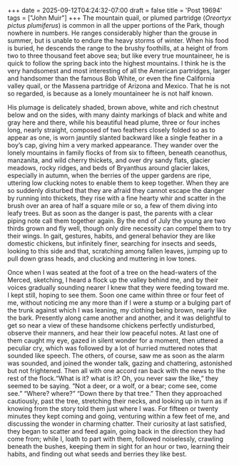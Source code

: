 +++
date = 2025-09-12T04:24:32-07:00
draft = false
title = 'Post 19694'
tags = ["John Muir"]
+++
The mountain quail, or plumed partridge (_Oreortyx pictus plumiferus_) is common in all the upper portions of the Park, though nowhere in numbers. He ranges considerably higher than the grouse in summer, but is unable to endure the heavy storms of winter. When his food is buried, he descends the range to the brushy foothills, at a height of from two to three thousand feet above sea; but like every true mountaineer, he is quick to follow the spring back into the highest mountains. I think he is the very handsomest and most interesting of all the American partridges, larger and handsomer than the famous Bob White, or even the fine California valley quail, or the Massena partridge of Arizona and Mexico. That he is not so regarded, is because as a lonely mountaineer he is not half known.

His plumage is delicately shaded, brown above, white and rich chestnut below and on the sides, with many dainty markings of black and white and gray here and there, while his beautiful head plume, three or four inches long, nearly straight, composed of two feathers closely folded so as to appear as one, is worn jauntily slanted backward like a single feather in a boy’s cap, giving him a very marked appearance. They wander over the lonely mountains in family flocks of from six to fifteen, beneath ceanothus, manzanita, and wild cherry thickets, and over dry sandy flats, glacier meadows, rocky ridges, and beds of Bryanthus around glacier lakes, especially in autumn, when the berries of the upper gardens are ripe, uttering low clucking notes to enable them to keep together. When they are so suddenly disturbed that they are afraid they cannot escape the danger by running into thickets, they rise with a fine hearty whir and scatter in the brush over an area of half a square mile or so, a few of them diving into leafy trees. But as soon as the danger is past, the parents with a clear piping note call them together again. By the end of July the young are two thirds grown and fly well, though only dire necessity can compel them to try their wings. In gait, gestures, habits, and general behavior they are like domestic chickens, but infinitely finer, searching for insects and seeds, looking to this side and that, scratching among fallen leaves, jumping up to pull down grass heads, and clucking and muttering in low tones.

Once when I was seated at the foot of a tree on the head-waters of the Merced, sketching, I heard a flock up the valley behind me, and by their voices gradually sounding nearer I knew that they were feeding toward me. I kept still, hoping to see them. Soon one came within three or four feet of me, without noticing me any more than if I were a stump or a bulging part of the trunk against which I was leaning, my clothing being brown, nearly like the bark. Presently along came another and another, and it was delightful to get so near a view of these handsome chickens perfectly undisturbed, observe their manners, and hear their low peaceful notes. At last one of them caught my eye, gazed in silent wonder for a moment, then uttered a peculiar cry, which was followed by a lot of hurried muttered notes that sounded like speech. The others, of course, saw me as soon as the alarm was sounded, and joined the wonder talk, gazing and chattering, astonished but not frightened. Then all with one accord ran back with the news to the rest of the flock.“What is it? what is it? Oh, you never saw the like,” they seemed to be saying. “Not a deer, or a wolf, or a bear; come see, come see.” “Where? where?” “Down there by that tree.” Then they approached cautiously, past the tree, stretching their necks, and looking up in turn as if knowing from the story told them just where I was. For fifteen or twenty minutes they kept coming and going, venturing within a few feet of me, and discussing the wonder in charming chatter. Their curiosity at last satisfied, they began to scatter and feed again, going back in the direction they had come from; while I, loath to part with them, followed noiselessly, crawling beneath the bushes, keeping them in sight for an hour or two, learning their habits, and finding out what seeds and berries they like best.
